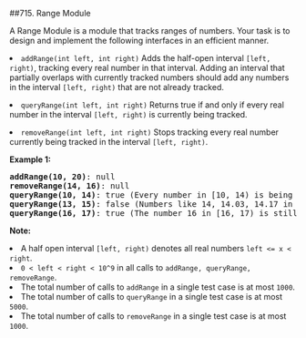 ##715. Range Module
<p>A Range Module is a module that tracks ranges of numbers. Your task is to design and implement the following interfaces in an efficient manner.</p>

<p><li><code>addRange(int left, int right)</code> Adds the half-open interval <code>[left, right)</code>, tracking every real number in that interval.  Adding an interval that partially overlaps with currently tracked numbers should add any numbers in the interval <code>[left, right)</code> that are not already tracked.</li></p>

<p><li><code>queryRange(int left, int right)</code> Returns true if and only if every real number in the interval <code>[left, right)</code>
 is currently being tracked.</li></p>

<p><li><code>removeRange(int left, int right)</code> Stops tracking every real number currently being tracked in the interval <code>[left, right)</code>.</li></p>

<p><b>Example 1:</b><br />
<pre>
<b>addRange(10, 20)</b>: null
<b>removeRange(14, 16)</b>: null
<b>queryRange(10, 14)</b>: true (Every number in [10, 14) is being tracked)
<b>queryRange(13, 15)</b>: false (Numbers like 14, 14.03, 14.17 in [13, 15) are not being tracked)
<b>queryRange(16, 17)</b>: true (The number 16 in [16, 17) is still being tracked, despite the remove operation)
</pre>
</p>

<p><b>Note:</b>
<li>A half open interval <code>[left, right)</code> denotes all real numbers <code>left <= x < right</code>.</li>

<li><code>0 < left < right < 10^9</code> in all calls to <code>addRange, queryRange, removeRange</code>.</li>
<li>The total number of calls to <code>addRange</code> in a single test case is at most <code>1000</code>.</li>
<li>The total number of calls to <code>queryRange</code> in a single test case is at most <code>5000</code>.</li>
<li>The total number of calls to <code>removeRange</code> in a single test case is at most <code>1000</code>.</li>
</p>